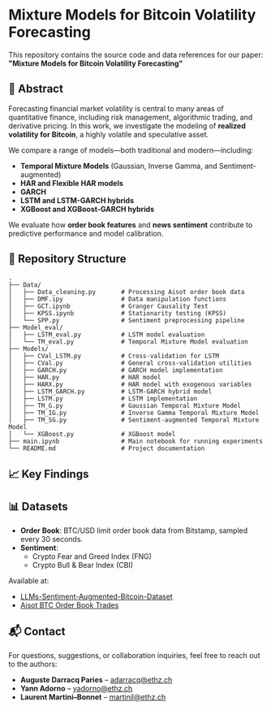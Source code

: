 # Mixture Models for Bitcoin Volatility Forecasting

This repository contains the source code and data references for our paper: **"Mixture Models for Bitcoin Volatility Forecasting"**

## 🧠 Abstract

Forecasting financial market volatility is central to many areas of quantitative finance, including risk management, algorithmic trading, and derivative pricing. In this work, we investigate the modeling of **realized volatility for Bitcoin**, a highly volatile and speculative asset.

We compare a range of models—both traditional and modern—including:

- **Temporal Mixture Models** (Gaussian, Inverse Gamma, and Sentiment-augmented)
-  **HAR and Flexible HAR models**
-   **GARCH**
- **LSTM and LSTM-GARCH hybrids**
- **XGBoost and XGBoost-GARCH hybrids**

We evaluate how **order book features** and **news sentiment** contribute to predictive performance and model calibration.

## 📂 Repository Structure

```
.
├── Data/
│   ├── Data_cleaning.py       # Processing Aisot order book data
│   ├── DMF.ipy                # Data manipulation functions
│   ├── GCT.ipynb              # Granger Causality Test
│   ├── KPSS.ipynb             # Stationarity testing (KPSS)
│   └── SPP.py                 # Sentiment preprocessing pipeline
├── Model_eval/
│   ├── LSTM_eval.py           # LSTM model evaluation
│   └── TM_eval.py             # Temporal Mixture Model evaluation
├── Models/
│   ├── CVal_LSTM.py           # Cross-validation for LSTM
│   ├── CVal.py                # General cross-validation utilities
│   ├── GARCH.py               # GARCH model implementation
│   ├── HAR.py                 # HAR model
│   ├── HARX.py                # HAR model with exogenous variables
│   ├── LSTM_GARCH.py          # LSTM-GARCH hybrid model
│   ├── LSTM.py                # LSTM implementation
│   ├── TM_G.py                # Gaussian Temporal Mixture Model
│   ├── TM_IG.py               # Inverse Gamma Temporal Mixture Model
│   ├── TM_SG.py               # Sentiment-augmented Temporal Mixture Model
│   └── XGBoost.py             # XGBoost model
├── main.ipynb                 # Main notebook for running experiments
└── README.md                  # Project documentation
```


## 📈 Key Findings

## 📊 Datasets

- **Order Book**: BTC/USD limit order book data from Bitstamp, sampled every 30 seconds.
- **Sentiment**: 
  - Crypto Fear and Greed Index (FNG)
  - Crypto Bull & Bear Index (CBI)

Available at:
- [LLMs-Sentiment-Augmented-Bitcoin-Dataset](https://huggingface.co/datasets/danilocorsi/LLMs-Sentiment-Augmented-Bitcoin-Dataset)
- [Aisot BTC Order Book Trades](https://huggingface.co/datasets/AisotTechnologies/aisot_btc_lob_trades)
## 📬 Contact

For questions, suggestions, or collaboration inquiries, feel free to reach out to the authors:

- **Auguste Darracq Paries** – [adarracq@ethz.ch](mailto:adarracq@ethz.ch)
- **Yann Adorno** – [yadorno@ethz.ch](mailto:yadorno@ethz.ch)
- **Laurent Martini–Bonnet** – [martinil@ethz.ch](mailto:martinil@ethz.ch)
